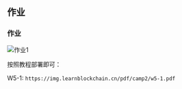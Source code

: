 ## 作业

### 作业

![作业1](./homework.png)

按照教程部署即可：

W5-1: `https://img.learnblockchain.cn/pdf/camp2/w5-1.pdf`
